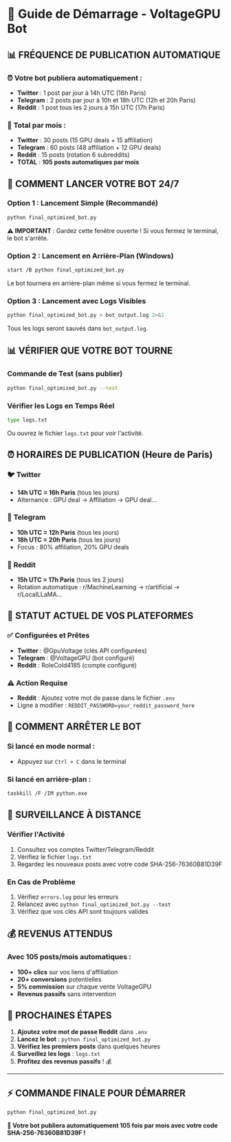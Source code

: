 # 🤖 Guide de Démarrage - VoltageGPU Bot

## 📊 **FRÉQUENCE DE PUBLICATION AUTOMATIQUE**

### ⏰ **Votre bot publiera automatiquement :**
- **Twitter** : 1 post par jour à 14h UTC (16h Paris)
- **Telegram** : 2 posts par jour à 10h et 18h UTC (12h et 20h Paris)
- **Reddit** : 1 post tous les 2 jours à 15h UTC (17h Paris)

### 📅 **Total par mois :**
- **Twitter** : 30 posts (15 GPU deals + 15 affiliation)
- **Telegram** : 60 posts (48 affiliation + 12 GPU deals)
- **Reddit** : 15 posts (rotation 6 subreddits)
- **TOTAL** : **105 posts automatiques par mois**

## 🚀 **COMMENT LANCER VOTRE BOT 24/7**

### **Option 1 : Lancement Simple (Recommandé)**
```bash
python final_optimized_bot.py
```
**⚠️ IMPORTANT** : Gardez cette fenêtre ouverte ! Si vous fermez le terminal, le bot s'arrête.

### **Option 2 : Lancement en Arrière-Plan (Windows)**
```bash
start /B python final_optimized_bot.py
```
Le bot tournera en arrière-plan même si vous fermez le terminal.

### **Option 3 : Lancement avec Logs Visibles**
```bash
python final_optimized_bot.py > bot_output.log 2>&1
```
Tous les logs seront sauvés dans `bot_output.log`.

## 📊 **VÉRIFIER QUE VOTRE BOT TOURNE**

### **Commande de Test (sans publier)**
```bash
python final_optimized_bot.py --test
```

### **Vérifier les Logs en Temps Réel**
```bash
type logs.txt
```
Ou ouvrez le fichier `logs.txt` pour voir l'activité.

## ⏰ **HORAIRES DE PUBLICATION (Heure de Paris)**

### 🐦 **Twitter**
- **14h UTC = 16h Paris** (tous les jours)
- Alternance : GPU deal → Affiliation → GPU deal...

### 📱 **Telegram**
- **10h UTC = 12h Paris** (tous les jours)
- **18h UTC = 20h Paris** (tous les jours)
- Focus : 80% affiliation, 20% GPU deals

### 🔴 **Reddit**
- **15h UTC = 17h Paris** (tous les 2 jours)
- Rotation automatique : r/MachineLearning → r/artificial → r/LocalLLaMA...

## 🔧 **STATUT ACTUEL DE VOS PLATEFORMES**

### ✅ **Configurées et Prêtes**
- **Twitter** : @GpuVoltage (clés API configurées)
- **Telegram** : @VoltageGPU (bot configuré)
- **Reddit** : RoleCold4185 (compte configuré)

### ⚠️ **Action Requise**
- **Reddit** : Ajoutez votre mot de passe dans le fichier `.env`
- Ligne à modifier : `REDDIT_PASSWORD=your_reddit_password_here`

## 🛑 **COMMENT ARRÊTER LE BOT**

### **Si lancé en mode normal :**
- Appuyez sur `Ctrl + C` dans le terminal

### **Si lancé en arrière-plan :**
```bash
taskkill /F /IM python.exe
```

## 📱 **SURVEILLANCE À DISTANCE**

### **Vérifier l'Activité**
1. Consultez vos comptes Twitter/Telegram/Reddit
2. Vérifiez le fichier `logs.txt`
3. Regardez les nouveaux posts avec votre code SHA-256-76360B81D39F

### **En Cas de Problème**
1. Vérifiez `errors.log` pour les erreurs
2. Relancez avec `python final_optimized_bot.py --test`
3. Vérifiez que vos clés API sont toujours valides

## 💰 **REVENUS ATTENDUS**

### **Avec 105 posts/mois automatiques :**
- **100+ clics** sur vos liens d'affiliation
- **20+ conversions** potentielles
- **5% commission** sur chaque vente VoltageGPU
- **Revenus passifs** sans intervention

## 🎯 **PROCHAINES ÉTAPES**

1. **Ajoutez votre mot de passe Reddit** dans `.env`
2. **Lancez le bot** : `python final_optimized_bot.py`
3. **Vérifiez les premiers posts** dans quelques heures
4. **Surveillez les logs** : `logs.txt`
5. **Profitez des revenus passifs** ! 💰

---

## ⚡ **COMMANDE FINALE POUR DÉMARRER**

```bash
python final_optimized_bot.py
```

**🎉 Votre bot publiera automatiquement 105 fois par mois avec votre code SHA-256-76360B81D39F !**
